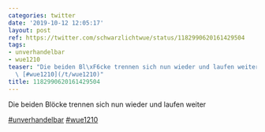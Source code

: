 ```yaml
---
categories: twitter
date: '2019-10-12 12:05:17'
layout: post
ref: https://twitter.com/schwarzlichtwue/status/1182990620161429504
tags:
- unverhandelbar
- wue1210
teaser: "Die beiden Bl\xF6cke trennen sich nun wieder und laufen weiter\n\n[#unverhandelbar](/t/unverhandelbar)\
  \ [#wue1210](/t/wue1210)"
title: 1182990620161429504
---
```

Die beiden Blöcke trennen sich nun wieder und laufen weiter

[#unverhandelbar](/t/unverhandelbar) [#wue1210](/t/wue1210)